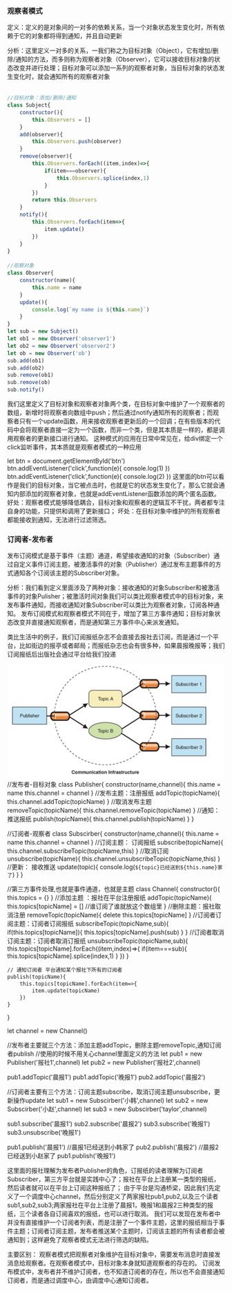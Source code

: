 ### 观察者模式

定义：定义的是对象间的一对多的依赖关系，当一个对象状态发生变化时，所有依赖于它的对象都将得到通知，并且自动更新

分析：这里定义一对多的关系，一我们称之为目标对象（Object），它有增加/删除/通知的方法，而多则称为观察者对象（Observer），它可以接收目标对象的状态改变并进行处理；目标对象可以添加一系列的观察者对象，当目标对象的状态发生变化时，就会通知所有的观察者对象

```javascript

//目标对象：添加/删除/通知
class Subject{
    constructor(){
        this.Observers = []
    }
    add(observer){
        this.Observers.push(observer)
    }
    remove(observer){
        this.Observers.forEach((item,index)=>{
            if(item===observer){
                this.Observers.splice(index,1)
            }
        })
        return this.Observers
    }
    notify(){
        this.Observers.forEach(item=>{
            item.update()
        })
    }
}

//观察对象
class Observer{
    constructor(name){
        this.name = name
    }
    update(){
        console.log(`my name is ${this.name}`)
    }
}
let sub = new Subject()
let ob1 = new Observer('observer1')
let ob2 = new Observer('observer2')
let ob = new Observer('ob')
sub.add(ob1)
sub.add(ob2)
sub.remove(ob1)
sub.remove(ob)
sub.notify()
```

我们这里定义了目标对象和观察者对象两个类，在目标对象中维护了一个观察者的数组，新增时将观察者向数组中push；然后通过notify通知所有的观察者；而观察者只有一个update函数，用来接收观察者更新后的一个回调；在有些版本的代码中会将观察者直接一定为一个函数，而非一个类，但是其本质是一样的，都是调用观察者的更新接口进行通知。
这种模式的应用在日常中常见在，给div绑定一个click监听事件，其本质就是观察者模式的一种应用

let btn = document.getElementById('btn')
btn.addEventListener('click',function(e){
    console.log(1)
})
btn.addEventListener('click',function(e){
    console.log(2)
})
这里面的btn可以看作是我们的目标对象，当它被点击时，也就是它的状态发生变化了，那么它就会通知内部添加的观察者对象，也就是addEventListener函数添加的两个匿名函数。
好处：观察者模式能够降低耦合，目标对象和观察者的逻辑互不干扰，两者都专注自身的功能，只提供和调用了更新接口；
坏处：在目标对象中维护的所有观察者都能接收到通知，无法进行过滤筛选。

### 订阅者-发布者

发布订阅模式是基于事件（主题）通道，希望接收通知的对象（Subscriber）通过自定义事件订阅主题，被激活事件的对象（Publisher）通过发布主题事件的方式通知各个订阅该主题的Subscriber对象。

分析：我们看到定义里面涉及了两种对象：接收通知的对象Subscriber和被激活事件的对象Pulisher；被激活时间对象我们可以类比观察者模式中的目标对象，来发布事件通知，而接收通知对象Subscriber可以类比为观察者对象，订阅各种通知。
发布订阅模式和观察者模式不同在于，增加了第三方事件通知；目标对象状态改变并直接通知观察者，而是通知第三方事件中心来派发通知。


类比生活中的例子，我们订阅报纸杂志不会直接去报社去订阅，而是通过一个平台，比如街边的报亭或者邮局；而报纸杂志也会有很多种，如果晨报晚报等；我们订阅报纸后出版社会通过平台给我们投递

![alt text](Image.png)
//发布者-目标对象
class Publisher{
    constructor(name,channel){
        this.name = name
        this.channel = channel
    }
    //发布主题：注册报纸
    addTopic(topicName){
        this.channel.addTopic(topicName)
    }
    //取消发布主题
    removeTopic(topicName){
        this.channel.removeTopic(topicName)
    }
    //通知：推送报纸
    publish(topicName){
        this.channel.publish(topicName)
    }
}

//订阅者-观察者
class Subscirber{
    constructor(name,channel){
        this.name = name
        this.channel = channel
    }
    //订阅主题： 订阅报纸
    subscribe(topicName){
        this.channel.subscribeTopic(topicName,this)
    }
    //取消订阅
    unsubscribe(topicName){
        this.channel.unsubscribeTopic(topicName,this)
    }
    //更新： 接收推送
    update(topic){
        console.log(`${topic}已经送到${this.name}家了`)
    }
}

//第三方事件处理,也就是事件通道，也就是主题
class Channel{
    constructor(){
        this.topics = {}
    }
    //添加主题 ：报社在平台注册报纸
    addTopic(topicName){
        this.topics[topicName] = [] //谁订阅了谁就放这个数组里
    }
    //删除主题：报社取消注册
    removeTopic(topicName){
        delete this.topics[topicName]
    }
    //订阅者订阅主题：订阅者订阅报纸
    subscribeTopic(topicName,sub){
        if(this.topics[topicName]){
            this.topics[topicName].push(sub)
        }
    }
    //订阅者取消订阅主题：订阅者取消订报纸
    unsubscribeTopic(topicName,sub){
        this.topics[topicName].forEach((item,index)=>{
            if(item===sub){
                this.topics[topicName].splice(index,1)
            }
        })
    }

    // 通知订阅者 平台通知某个报社下所有的订阅者
    publish(topicName){
        this.topics[topicName].forEach(item=>{
            item.update(topicName)
        })
    }
}

let channel = new Channel()

//发布者主要就三个方法：添加主题addTopic，删除主题removeTopic,通知订阅者publish
//使用的时候不用关心channel里面定义的方法
let pub1 = new Publisher('报社1',channel)
let pub2 = new Publisher('报社2',channel)

pub1.addTopic('晨报1')
pub1.addTopic('晚报1')
pub2.addTopic('晨报2')

//订阅者主要有三个方法：订阅主题subscribe，取消订阅主题unsubscribe，更新操作update
let sub1 = new Subscirber('小韩',channel)
let sub2 = new Subscirber('小赵',channel)
let sub3 = new Subscirber('taylor',channel)

sub1.subscribe('晨报1')
sub2.subscribe('晨报2')
sub3.subscribe('晚报1')
sub3.unsubscribe('晚报1')

pub1.publish('晨报1')  //晨报1已经送到小韩家了
pub2.publish('晨报2')  //晨报2已经送到小赵家了
pub1.publish('晚报1')

这里面的报社理解为发布者Publisher的角色，订报纸的读者理解为订阅者Subscriber，第三方平台就是实践中心了；报社在平台上注册某一类型的报纸，然后读者就可以在平台上订阅这种报纸了；
由于平台是沟通桥梁，因此我们先定义了一个调度中心channel，然后分别定义了两家报社pub1,pub2,以及三个读者sub1,sub2,sub3;两家报社在平台上注册了晨报1，晚报1和晨报2三种类型的报纸，三个读者各自订阅喜欢的报纸，也可以进行取消。
我们可以发现在发布者中并没有直接维护一个订阅者列表，而是注册了一个事件主题，这里的报纸相当于事件主题；订阅者订阅主题，发布者推送某个主题时，订阅该主题的所有读者都会被通知到；这样避免了观察者模式无法进行筛选的缺陷。

主要区别：
观察者模式把观察者对象维护在目标对象中，需要发布消息时直接发消息给观察者。在观察者模式中，目标对象本身就知道观察者的存在的。
订阅发布模式中，发布者并不维护订阅者，也不知道订阅者的存在，所以也不会直接通知订阅者，而是通过调度中心，由调度中心通知订阅者。
